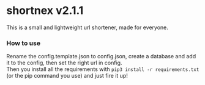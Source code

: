 # shortnex v2.1.1
This is a small and lightweight url shortener, made for everyone. 

### How to use
Rename the config.template.json to config.json, create a database and add it to the config, then set the right url in config.<br>
Then you install all the requirements with `pip3 install -r requirements.txt` (or the pip command you use) and just fire it up!